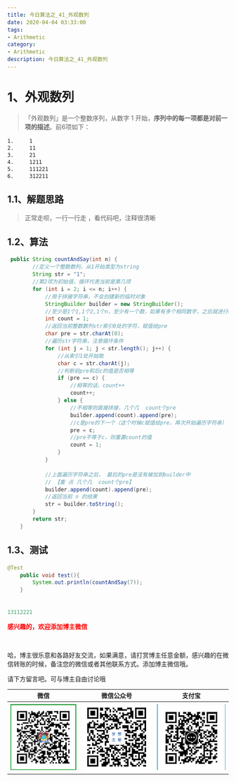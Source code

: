 ```yaml
---
title: 今日算法之_41_外观数列
date: 2020-04-04 03:33:00
tags: 
- Arithmetic
category: 
- Arithmetic
description: 今日算法之_41_外观数列
---
```




# 1、外观数列
> 「外观数列」是一个整数序列，从数字 1 开始，**序列中的每一项都是对前一项的描述**。前6项如下：    
>



```
1.     1
2.     11
3.     21
4.     1211
5.     111221
6.     312211
```





## 1.1、解题思路 

> 正常走呗，一行一行走  ，看代码吧，注释很清晰





## 1.2、算法

```java
 public String countAndSay(int n) {
        //定义一个整数数列，从1开始类型为string
        String str = "1";
        //第2项为初始值，循环代表当前是第几项
        for (int i = 2; i <= n; i++) {
            //用于拼接字符串，不会创建新的临时对象
            StringBuilder builder = new StringBuilder();
            //至少是1个1,1个2,1个n，至少有一个数，如果有多个相同数字，之后就进行count++
            int count = 1;
            //返回当前整数数列str索引0处的字符，赋值给pre
            char pre = str.charAt(0);
            //遍历str字符串，注意循环条件
            for (int j = 1; j < str.length(); j++) {
                //从索引1处开始取
                char c = str.charAt(j);
                //判断前pre和后c的值是否相等
                if (pre == c) {
                    //相等的话，count++
                    count++;
                } else {
                    //不相等则直接拼接，几个几  count个pre
                    builder.append(count).append(pre);
                    //c是pre的下一个（这个时候c赋值给pre，再次开始遍历字符串）
                    pre = c;
                    //pre不等于c，则重置count的值
                    count = 1;
                }
            }

            //上面遍历字符串之后， 最后的pre是没有被加到builder中
            // 【重 点 几个几  count个pre】
            builder.append(count).append(pre);
            //返回当前 n 的结果
            str = builder.toString();
        }
        return str;
    }
```




## 1.3、测试 

```java
@Test
    public void test(){
        System.out.println(countAndSay(7));
    }


13112221
```








  **<font  color="red">感兴趣的，欢迎添加博主微信 </font>**       

​    

哈，博主很乐意和各路好友交流，如果满意，请打赏博主任意金额，感兴趣的在微信转账的时候，备注您的微信或者其他联系方式。添加博主微信哦。    

请下方留言吧。可与博主自由讨论哦   



|微信 | 微信公众号|支付宝|
|:-------:|:-------:|:------:|
| ![微信](https://raw.githubusercontent.com/HealerJean/HealerJean.github.io/master/assets/img/tctip/weixin.jpg)|![微信公众号](https://raw.githubusercontent.com/HealerJean/HealerJean.github.io/master/assets/img/my/qrcode_for_gh_a23c07a2da9e_258.jpg)|![支付宝](https://raw.githubusercontent.com/HealerJean/HealerJean.github.io/master/assets/img/tctip/alpay.jpg) |



<link rel="stylesheet" href="https://unpkg.com/gitalk/dist/gitalk.css">

<script src="https://unpkg.com/gitalk@latest/dist/gitalk.min.js"></script> 
<div id="gitalk-container"></div>    
 <script type="text/javascript">
    var gitalk = new Gitalk({
		clientID: `1d164cd85549874d0e3a`,
		clientSecret: `527c3d223d1e6608953e835b547061037d140355`,
		repo: `HealerJean.github.io`,
		owner: 'HealerJean',
		admin: ['HealerJean'],
		id: 'AAAAAAAAAAAAAAA',
    });
    gitalk.render('gitalk-container');
</script> 

